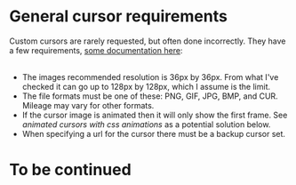 # General cursor requirements

<div>Custom cursors are rarely requested, but often done incorrectly. They have a few requirements, <a href="https://developer.mozilla.org/en-US/docs/Web/CSS/CSS_User_Interface/Using_URL_values_for_the_cursor_property">some documentation here</a>:<br><br>
<ul>
<li>The images recommended resolution is 36px by 36px. From what I've checked it can go up to 128px by 128px, which I assume is the limit.</li>
<li>The file formats must be one of these: PNG, GIF, JPG, BMP, and CUR. Mileage may vary for other formats.</li>
<li>If the cursor image is animated then it will only show the first frame. See <i>animated cursors with css animations</i> as a potential solution below.</li>
<li>When specifying a url for the cursor there must be a backup cursor set.</li>
</ul>
</div>

# To be continued
